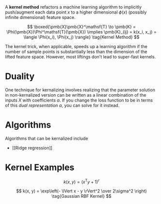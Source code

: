 A **kernel method** refactors a machine learning algorithm to implicitly push/augment each data point $x$ to a higher dimensional $\phi(x)$ (possibly infinite dimensional) feature space. 

$$
\boxed{\pmb{X}\pmb{X}^\mathsf{T} \to \pmb{K} = \Phi(\pmb{X})\Phi^\mathsf{T}(\pmb{X}) \implies \pmb{K}_{ij} = k(x_i, x_j) = \langle \Phi(x_i), \Phi(x_j) \rangle} \tag{Kernel Method}
$$


The kernel trick, when applicable, speeds up a learning algorithm if the number of sample points is substantially less than the dimension of the lifted feature space. However, most liftings don't lead to super-fast kernels.

# Duality

One technique for kernalizing involves realizing that the parameter solution in non-kernalized version can be written as a linear combination of the inputs $X$ with coefficients $\alpha$. If you change the loss function to be in terms of this _dual representation_ $\alpha$, you can solve for it instead.

# Algorithms

Algorithms that can be kernalized include

* [[Ridge regression]]

# Kernel Examples

$$
k(x, y) = (x^\mathsf{T} y + 1)^r
\tag{Polynomial Kernel}
$$


$$
k(x, y) = \exp\left(- \lVert x - y \rVert^2 \over 2\sigma^2 \right)
\tag{Gaussian RBF Kernel}
$$

